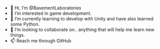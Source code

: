 - 👋 Hi, I’m @BasementLaboratories
- 👀 I’m interested in game development.
- 🌱 I’m currently learning to develop with Unity and have also learned some Python.
- 💞️ I’m looking to collaborate on.. anything that will help me learn new things.
- 📫 Reach me through GitHub

<!---
BasementLaboratories/BasementLaboratories is a ✨ special ✨ repository because its `README.md` (this file) appears on your GitHub profile.
You can click the Preview link to take a look at your changes.
--->
